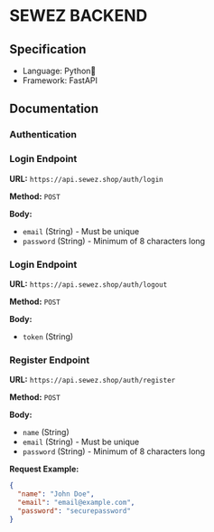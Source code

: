 # SEWEZ BACKEND

## Specification

- Language: Python🐍
- Framework: FastAPI

## Documentation

### Authentication

### Login Endpoint

**URL:** `https://api.sewez.shop/auth/login`

**Method:** `POST`

**Body:**

- `email` (String) - Must be unique
- `password` (String) - Minimum of 8 characters long

###

### Login Endpoint

**URL:** `https://api.sewez.shop/auth/logout`

**Method:** `POST`

**Body:**

- `token` (String)

### Register Endpoint

**URL:** `https://api.sewez.shop/auth/register`

**Method:** `POST`

**Body:**

- `name` (String)
- `email` (String) - Must be unique
- `password` (String) - Minimum of 8 characters long

**Request Example:**

```json
{
  "name": "John Doe",
  "email": "email@example.com",
  "password": "securepassword"
}
```
